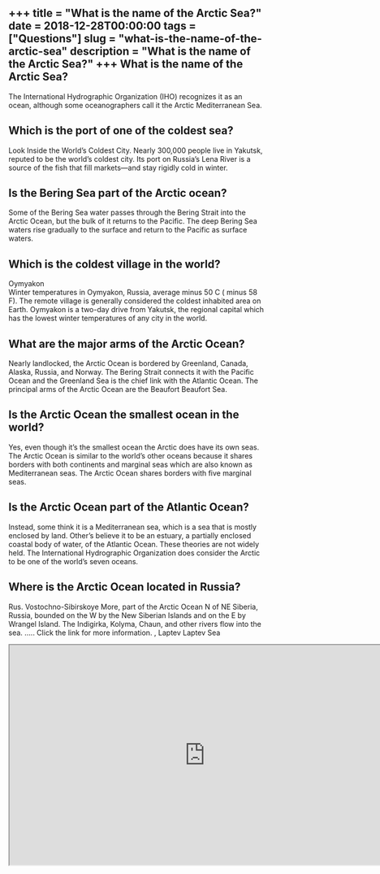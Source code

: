 +++
title = "What is the name of the Arctic Sea?"
date = 2018-12-28T00:00:00
tags = ["Questions"]
slug = "what-is-the-name-of-the-arctic-sea"
description = "What is the name of the Arctic Sea?"
+++
What is the name of the Arctic Sea?
-----------------------------------

The International Hydrographic Organization (IHO) recognizes it as an ocean, although some oceanographers call it the Arctic Mediterranean Sea.

Which is the port of one of the coldest sea?
--------------------------------------------

Look Inside the World’s Coldest City. Nearly 300,000 people live in Yakutsk, reputed to be the world’s coldest city. Its port on Russia’s Lena River is a source of the fish that fill markets—and stay rigidly cold in winter.

Is the Bering Sea part of the Arctic ocean?
-------------------------------------------

Some of the Bering Sea water passes through the Bering Strait into the Arctic Ocean, but the bulk of it returns to the Pacific. The deep Bering Sea waters rise gradually to the surface and return to the Pacific as surface waters.

Which is the coldest village in the world?
------------------------------------------

Oymyakon  
Winter temperatures in Oymyakon, Russia, average minus 50 C ( minus 58 F). The remote village is generally considered the coldest inhabited area on Earth. Oymyakon is a two-day drive from Yakutsk, the regional capital which has the lowest winter temperatures of any city in the world.

What are the major arms of the Arctic Ocean?
--------------------------------------------

Nearly landlocked, the Arctic Ocean is bordered by Greenland, Canada, Alaska, Russia, and Norway. The Bering Strait connects it with the Pacific Ocean and the Greenland Sea is the chief link with the Atlantic Ocean. The principal arms of the Arctic Ocean are the Beaufort Beaufort Sea.

Is the Arctic Ocean the smallest ocean in the world?
----------------------------------------------------

Yes, even though it’s the smallest ocean the Arctic does have its own seas. The Arctic Ocean is similar to the world’s other oceans because it shares borders with both continents and marginal seas which are also known as Mediterranean seas. The Arctic Ocean shares borders with five marginal seas.

Is the Arctic Ocean part of the Atlantic Ocean?
-----------------------------------------------

Instead, some think it is a Mediterranean sea, which is a sea that is mostly enclosed by land. Other’s believe it to be an estuary, a partially enclosed coastal body of water, of the Atlantic Ocean. These theories are not widely held. The International Hydrographic Organization does consider the Arctic to be one of the world’s seven oceans.

Where is the Arctic Ocean located in Russia?
--------------------------------------------

Rus. Vostochno-Sibirskoye More, part of the Arctic Ocean N of NE Siberia, Russia, bounded on the W by the New Siberian Islands and on the E by Wrangel Island. The Indigirka, Kolyma, Chaun, and other rivers flow into the sea. ….. Click the link for more information. , Laptev Laptev Sea

<iframe allow="accelerometer; autoplay; clipboard-write; encrypted-media; gyroscope; picture-in-picture" allowfullscreen="" class="__youtube_prefs__  epyt-is-override  no-lazyload" data-no-lazy="1" data-origheight="433" data-origwidth="770" data-skipgform_ajax_framebjll="" height="433" id="_ytid_59594" loading="lazy" src="https://www.youtube.com/embed/90817hh3BKg?enablejsapi=1&autoplay=0&cc_load_policy=0&cc_lang_pref=&iv_load_policy=1&loop=0&modestbranding=0&rel=1&fs=1&playsinline=0&autohide=2&theme=dark&color=red&controls=1&" title="YouTube player" width="770"></iframe>